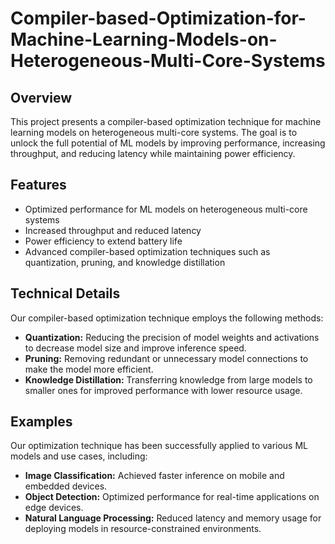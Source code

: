 # Compiler-based-Optimization-for-Machine-Learning-Models-on-Heterogeneous-Multi-Core-Systems
## Overview
This project presents a compiler-based optimization technique for machine learning models on heterogeneous multi-core systems. The goal is to unlock the full potential of ML models by improving performance, increasing throughput, and reducing latency while maintaining power efficiency.

## Features
* Optimized performance for ML models on heterogeneous multi-core systems
* Increased throughput and reduced latency
* Power efficiency to extend battery life
* Advanced compiler-based optimization techniques such as quantization, pruning, and knowledge distillation

## Technical Details
Our compiler-based optimization technique employs the following methods:
* **Quantization:** Reducing the precision of model weights and activations to decrease model size and improve inference speed.
* **Pruning:** Removing redundant or unnecessary model connections to make the model more efficient.
* **Knowledge Distillation:** Transferring knowledge from large models to smaller ones for improved performance with lower resource usage.

## Examples
Our optimization technique has been successfully applied to various ML models and use cases, including:
* **Image Classification:** Achieved faster inference on mobile and embedded devices.
* **Object Detection:** Optimized performance for real-time applications on edge devices.
* **Natural Language Processing:** Reduced latency and memory usage for deploying models in resource-constrained environments.

